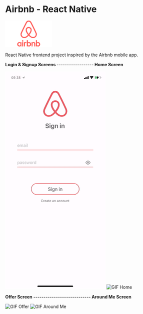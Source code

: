 # Airbnb - React Native

<img src="./_preview/airbnb-logo.png" alt="logo airbnb" width="150" />

React Native frontend project inspired by the Airbnb mobile app.

**Login & Signup Screens ------------------ Home Screen**

![GIF Signup](./_preview/airbnb-signup.gif) ![GIF Home](./_preview/airbnb-home.gif)

**Offer Screen ---------------------------- Around Me Screen**

![GIF Offer](./_preview/airbnb-offer.gif) ![GIF Around Me](./_preview/airbnb-aroundme.gif)
